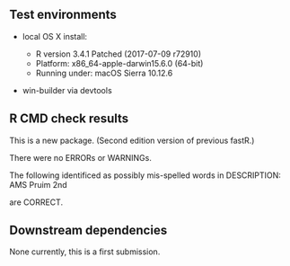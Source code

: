 
## Test environments

  * local OS X install: 
    * R version 3.4.1 Patched (2017-07-09 r72910)
    * Platform: x86_64-apple-darwin15.6.0 (64-bit)
    * Running under: macOS Sierra 10.12.6
  
  * win-builder via devtools

## R CMD check results

This is a new package.  (Second edition version of previous fastR.)

There were no ERRORs or WARNINGs.

The following identificed as possibly mis-spelled words in DESCRIPTION:
  AMS 
  Pruim 
  2nd

are CORRECT.


## Downstream dependencies

None currently, this is a first submission.
